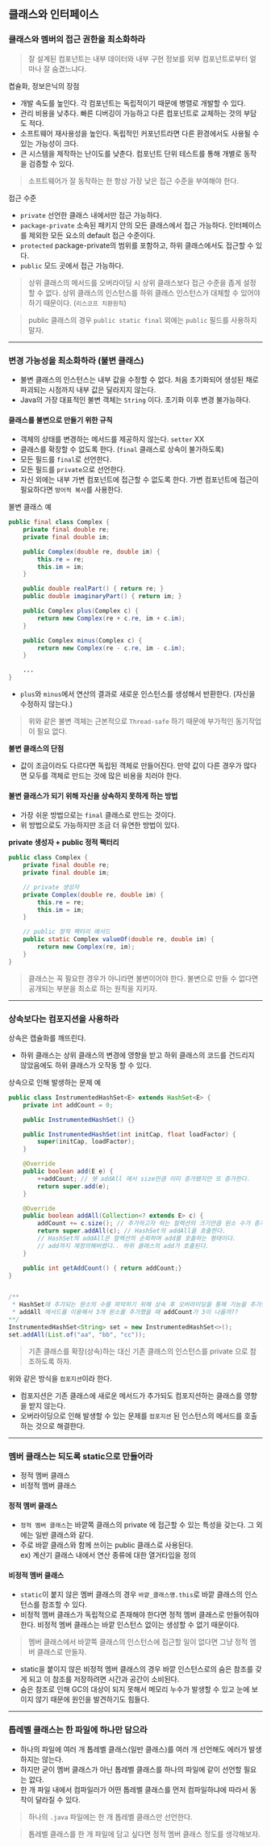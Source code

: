 ## 클래스와 인터페이스

### 클래스와 멤버의 접근 권한을 최소화하라

> 잘 설계된 컴포넌트는 내부 데이터와 내부 구현 정보를 외부 컴포넌트로부터 얼마나 잘 숨겼느냐다.

켭슐화, 정보은닉의 장점
- 개발 속도를 높인다. 각 컴포넌트는 독립적이기 때문에 병렬로 개발할 수 있다.
- 관리 비용을 낮추다. 빠른 디버깅이 가능하고 다른 컴포넌트로 교체하는 것의 부담도 적다.
- 소프트웨어 재사용성을 높인다. 독립적인 커포넌트라면 다른 환경에서도 사용될 수 있는 가능성이 크다.
- 큰 시스템을 제작하는 난이도를 낮춘다. 컴포넌트 단위 테스트를 통해 개별로 동작을 검증할 수 있다.

> 소프트웨어가 잘 동작하는 한 항상 가장 낮은 접근 수준을 부여해야 한다.

접근 수준
- `private` 선언한 클래스 내에서만 접근 가능하다.
- `package-private` 소속된 패키지 안의 모든 클래스에서 접근 가능하다. 인터페이스를 제외한 모든 요소의 default 접근 수준이다.
- `protected` package-private의 범위를 포함하고, 하위 클래스에서도 접근할 수 있다.
- `public` 모드 곳에서 접근 가능하다.

> 상위 클래스의 메서드를 오버라이딩 시 상위 클래스보다 접근 수준을 좁게 설정할 수 없다.
상위 클래스의 인스턴스를 하위 클래스 인스턴스가 대체할 수 있어야 하기 때문이다. (`리스코프 치환원칙`)


> public 클래스의 경우 `public static final` 외에는 `public` 필드를 사용하지 말자.


***

### 변경 가능성을 최소화하라 (불변 클래스)
- 불변 클래스의 인스턴스는 내부 값을 수정할 수 없다.
  처음 초기화되어 생성된 채로 파괴되는 시점까지 내부 값은 달라지지 않는다.
- Java의 가장 대표적인 불변 객체는 `String` 이다. 초기화 이후 변경 불가능하다.

#### 클래스를 불변으로 만들기 위한 규칙
- 객체의 상태를 변경하는 메서드를 제공하지 않는다. `setter` XX
- 클래스를 확장할 수 없도록 한다. (`final` 클래스로 상속이 불가하도록)
- 모든 필드를 `final`로 선언한다.
- 모든 필드를 `private`으로 선언한다.
- 자신 외에는 내부 가변 컴포넌트에 접근할 수 없도록 한다.
  가변 컴포넌트에 접근이 필요하다면 `방어적 복사`를 사용한다.

불변 클래스 예
```java
public final class Complex {
	private final double re;
	private final double im;

	public Complex(double re, double im) {
		this.re = re;
		this.im = im;
	}

	public double realPart() { return re; }
	public double imaginaryPart() { return im; }

	public Complex plus(Complex c) {
		return new Complex(re + c.re, im + c.im);
	}

	public Complex minus(Complex c) {
		return new Complex(re - c.re, im - c.im);
	}

	...
}
```    
- `plus`와 `minus`에서 연산의 결과로 새로운 인스턴스를 생성해서 반환한다. (자신을 수정하지 않는다.)

> 위와 같은 불변 객체는 근본적으로 `Thread-safe` 하기 때문에 부가적인 동기작업이 필요 없다.

**불변 클래스의 단점**
- 값이 조금이라도 다르다면 독립된 객체로 만들어진다.
  만약 값이 다른 경우가 많다면 모두를 객체로 만드는 것에 많은 비용을 치러야 한다.

#### 불변 클래스가 되기 위해 자신을 상속하지 못하게 하는 방법
- 가장 쉬운 방법으로는 `final` 클래스로 만드는 것이다.
- 위 방법으로도 가능하지만 조금 더 유연한 방법이 있다.

**private 생성자 + public 정적 팩터리**
```java
public class Complex {
	private final double re;
	private final double im;

    // private 생성자
	private Complex(double re, double im) {
		this.re = re;
		this.im = im;
	}

	// public 정적 팩터리 메서드
	public static Complex valueOf(double re, double im) {
		return new Complex(re, im);
	}
}
```

> 클래스는 꼭 필요한 경우가 아니라면 불변이어야 한다.
불변으로 만들 수 없다면 공개되는 부분을 최소로 하는 원칙을 지키자.

***

### 상속보다는 컴포지션을 사용하라

상속은 캡슐화를 깨뜨린다.
- 하위 클래스는 상위 클래스의 변경에 영향을 받고 하위 클래스의 코드를 건드리지 않았음에도 하위 클래스가 오작동 할 수 있다.

상속으로 인해 발생하는 문제 예
```java
public class InstrumentedHashSet<E> extends HashSet<E> {
	private int addCount = 0;

	public InstrumentedHashSet() {}

	public InstrumentedHashSet(int initCap, float loadFactor) {
		super(initCap, loadFactor);
	}

	@Override
	public boolean add(E e) {
		++addCount; // 쉣 addAll 에서 size만큼 이미 증가됐지만 또 증가한다.
		return super.add(e);
	}

	@Override
	public boolean addAll(Collection<? extends E> c) {
		addCount += c.size(); // 추가하고자 하는 컬렉션의 크기만큼 원소 수가 증가한다.
		return super.addAll(c); // HashSet의 addAll을 호출한다.
		// HashSet의 addAll은 컬렉션의 순회하며 add를 호출하는 형태이다.
		// add까지 재정의해버렸다.. 하위 클래스의 add가 호출된다.
	}

	public int getAddCount() { return addCount;}
}


/**
 * HashSet에 추가되는 원소의 수를 파악하기 위해 상속 후 오버라이딩을 통해 기능을 추가했다.
 * addAll 메서드를 이용해서 3개 원소를 추가했을 때 addCount가 3이 나올까??  
**/
InstrumentedHashSet<String> set = new InstrumentedHashSet<>();
set.addAll(List.of("aa", "bb", "cc"));
```

> 기존 클래스를 확장(상속)하는 대신 기존 클래스의 인스턴스를 private 으로 참조하도록 하자.

위와 같은 방식을 `컴포지션`이라 한다.
- 컴포지션은 기존 클래스에 새로운 메서드가 추가되도 컴포지션하는 클래스를 영향을 받지 않는다.
- 오버라이딩으로 인해 발생할 수 있는 문제를 `컴포지션` 된 인스턴스의 메서드를 호출하는 것으로 해결한다.

***

### 멤버 클래스는 되도록 static으로 만들어라

- 정적 멤버 클래스
- 비정적 멤버 클래스


#### 정적 멤버 클래스
- `정적 멤버 클래스`는 바깥쪽 클래스의 private 에 접근할 수 있는 특성을 갖는다.
  그 외에는 일반 클래스와 같다. 
- 주로 바깥 클래스와 함께 쓰이는 public 클래스로 사용된다.  
ex) 계산기 클래스 내에서 연산 종류에 대한 열거타입을 정의

#### 비정적 멤버 클래스
- `static`이 붙지 않은 멤버 클래스의 경우 `바깥_클래스명.this`로 바깥 클래스의 인스턴스를 참조할 수 있다.
- 비정적 멤버 클래스가 독립적으로 존재해야 한다면 정적 멤버 클래스로 만들어줘야 한다.
  비정적 멤버 클래스는 바깥 인스턴스 없이는 생성할 수 없기 때문이다.

> 멤버 클래스에서 바깥쪽 클래스의 인스턴스에 접근할 일이 없다면 그냥 정적 멤버 클래스로 만들자.

- static을 붙이지 않은 비정적 멤버 클래스의 경우 바깥 인스턴스로의 숨은 참조를 갖게 되고 이 참조를 저장하려면 시간과 공간이 소비된다.
- 숨은 참조로 인해 GC의 대상이 되지 못해서 메모리 누수가 발생할 수 있고 눈에 보이지 않기 때문에 원인을 발견하기도 힘들다.


***

### 톱레벨 클래스는 한 파일에 하나만 담으라
- 하나의 파일에 여러 개 톱레벨 클래스(일반 클래스)를 여러 개 선언해도 에러가 발생하지는 않는다.
- 하지만 굳이 멤버 클래스가 아닌 톱레벨 클래스를 하나의 파일에 같이 선언할 필요는 없다.
- 한 개 파일 내에서 컴파일러가 어떤 톱레벨 클래스를 먼저 컴파일하냐에 따라서 동작이 달라질 수 있다.

> 하나의 `.java` 파일에는 한 개 톱레벨 클래스만 선언한다.

> 톱레벨 클래스를 한 개 파일에 담고 싶다면 정적 멤버 클래스 정도를 생각해보자.





